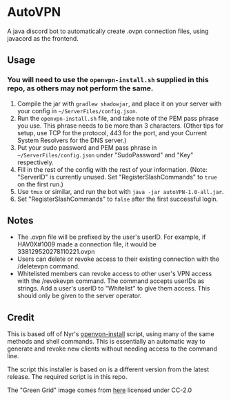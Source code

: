 # AutoVPN
A java discord bot to automatically create .ovpn connection files, using javacord as the frontend.

## Usage
### You will need to use the `openvpn-install.sh` supplied in this repo, as others may not perform the same.

1. Compile the jar with `gradlew shadowjar`, and place it on your server with your config in `~/ServerFiles/config.json`.
2. Run the `openvpn-install.sh` file, and take note of the PEM pass phrase you use. This phrase needs to be more than 3 characters. (Other tips for setup, use TCP for the protocol, 443 for the port, and your Current System Resolvers for the DNS server.)
3. Put your sudo password and PEM pass phrase in `~/ServerFiles/config.json` under "SudoPassword" and "Key" respectively.
4. Fill in the rest of the config with the rest of your information. (Note: "ServerID" is currently unused. Set "RegisterSlashCommands" to `true` on the first run.)
5. Use `tmux` or similar, and run the bot with `java -jar autoVPN-1.0-all.jar`.
6. Set "RegisterSlashCommands" to `false` after the first successful login.

## Notes
- The .ovpn file will be prefixed by the user's userID. For example, if HAV0X#1009 made a connection file, it would be 338129520278110221.ovpn
- Users can delete or revoke access to their existing connection with the /deletevpn command.
- Whitelisted members can revoke access to other user's VPN access with the /revokevpn command. The command accepts userIDs as strings. Add a user's userID to "Whitelist" to give them access. This should only be given to the server operator.

## Credit
This is based off of Nyr's [openvpn-install](https://github.com/Nyr/openvpn-install) script, using many of the same methods and shell commands. This is essentially an automatic way to generate and revoke new clients without needing access to the command line.

The script this installer is based on is a different version from the latest release. The required script is in this repo.

The "Green Grid" image comes from [here](https://commons.wikimedia.org/wiki/File:Grid_in_green_(15993673965).jpg) licensed under CC-2.0
